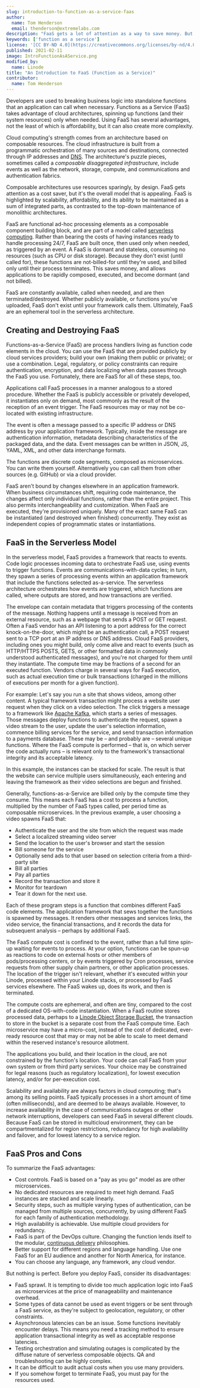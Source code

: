 ```yaml
---
slug: introduction-to-function-as-a-service-faas
author:
  name: Tom Henderson
  email: thenderson@extremelabs.com
description: "FaaS gets a lot of attention as a way to save money. But what is it, exactly? And how does it work? Read this guide to learn more."
keywords: ['function as a service']
license: '[CC BY-ND 4.0](https://creativecommons.org/licenses/by-nd/4.0)'
published: 2021-02-11
image: IntroFunctionAsAService.png
modified_by:
  name: Linode
title: "An Introduction to FaaS (Function as a Service)"
contributor:
  name: Tom Henderson
---
```


Developers are used to breaking business logic into standalone functions that an application can call when necessary. Functions as a Service (FaaS) takes advantage of cloud architectures, spinning up functions (and their system resources) only when needed. Using FaaS has several advantages, not the least of which is affordability, but it can also create more complexity.

Cloud computing's strength comes from an architecture based on composable resources. The cloud infrastructure is built from a programmatic orchestration of many sources and destinations, connected through IP addresses and [DNS](https://www.linode.com/docs/guides/networking/dns/). The architecture's puzzle pieces, sometimes called a *composable disaggregated infrastructure*, include events as well as the network, storage, compute, and communications and authentication fabrics.

Composable architectures use resources sparingly, by design. FaaS gets attention as a cost saver, but it's the overall model that is appealing. FaaS is highlighted by scalability, affordability, and its ability to be maintained as a sum of integrated parts, as contrasted to the top-down maintenance of monolithic architectures.

FaaS are functional ad-hoc processing elements as a composable component building block, and are part of a model called [serverless computing](https://www.linode.com/docs/guides/what-is-serverless-computing/). Rather than bearing the costs of having instances ready to handle processing 24/7, FaaS are built once, then used only when needed, as triggered by an event. A FaaS is dormant and stateless, consuming no resources (such as CPU or disk storage). Because they don't exist (until called for), these functions are not-billed-for until they're used, and billed only until their process terminates. This saves money, and allows applications to be rapidly composed, executed, and become dormant (and not billed).

FaaS are constantly available, called when needed, and are then terminated/destroyed. Whether publicly available, or functions you've uploaded, FaaS don't exist until your framework calls them. Ultimately, FaaS are an ephemeral tool in the serverless architecture.

## Creating and Destroying FaaS

Functions-as-a-Service (FaaS) are process handlers living as function code elements in the cloud. You can use the FaaS that are provided publicly by cloud services providers; build your own (making them public or private); or use a combination. Legal, regulatory, or policy constraints can require authentication, encryption, and data localizing when data passes through the FaaS you use. Fortunately, there are FaaS for all of these steps, too.

Applications call FaaS processes in a manner analogous to a stored procedure. Whether the FaaS is publicly accessible or privately developed, it instantiates only on demand, most commonly as the result of the reception of an event trigger. The FaaS resources may or may not be co-located with existing infrastructure.

The event is often a message passed to a specific IP address or DNS address by your application framework. Typically, inside the message are authentication information, metadata describing characteristics of the packaged data, and the data. Event messages can be written in JSON, JS, YAML, XML, and other data interchange formats.

The functions are discrete code segments, composed as microservices. You can write them yourself. Alternatively you can call them from other sources (e.g. GitHub) or via a cloud provider.

FaaS aren't bound by changes elsewhere in an application framework. When business circumstances shift, requiring code maintenance, the changes affect only individual functions, rather than the entire project. This also permits interchangeability and customization. When FaaS are executed, they're provisioned uniquely. Many of the exact same FaaS can be instantiated (and destroyed when finished) concurrently. They exist as independent copies of programmatic states or instantiations.

## FaaS in the Serverless Model

In the serverless model, FaaS provides a framework that reacts to events. Code logic processes incoming data to orchestrate FaaS use, using events to trigger functions. Events are communications-with-data cycles; in turn, they spawn a series of processing events within an application framework that include the functions selected as-a-service. The serverless architecture orchestrates how events are triggered, which functions are called, where outputs are stored, and how transactions are verified.

The envelope can contain metadata that triggers processing of the contents of the message. Nothing happens until a message is received from an external resource, such as a webpage that sends a POST or GET request. Often a FaaS vendor has an API listening to a port address for the correct knock-on-the-door, which might be an authentication call, a POST request sent to a TCP port at an IP address or DNS address. Cloud FaaS providers, including ones you might build, only come alive and react to events (such as HTTP/HTTPS POSTS, GETS, or other formatted data in commonly understood authenticated messages), and you're not charged for them until they instantiate. The compute time may be fractions of a second for an executed function. Vendors charge in several ways for FaaS execution, such as actual execution time or bulk transactions (charged in the millions of executions per month for a given function).

For example: Let's say you run a site that shows videos, among other content. A typical framework transaction might process a website user request when they click on a video selection. The click triggers a message to a framework like [Apache Kafka](https://kafka.apache.org/), which starts a series of messages. Those messages deploy functions to authenticate the request, spawn a video stream to the user, update the user's selection information, commence billing services for the service, and send transaction information to a payments database. These may be – and probably are – several unique functions. Where the FaaS compute is performed – that is, on which server the code actually runs – is relevant only to the framework's transactional integrity and its acceptable latency.

In this example, the instances can be stacked for scale. The result is that the website can service multiple users simultaneously, each entering and leaving the framework as their video selections are begun and finished.

Generally, functions-as-a-Service are billed only by the compute time they consume. This means each FaaS has a cost to process a function, multiplied by the number of FaaS types called, per period time as composable microservices. In the previous example, a user choosing a video spawns FaaS that:

- Authenticate the user and the site from which the request was made
- Select a localized streaming video server
- Send the location to the user's browser and start the session
- Bill someone for the service
- Optionally send ads to that user based on selection criteria from a third-party site
- Bill all parties
- Pay all parties
- Record the transaction and store it
- Monitor for teardown
- Tear it down for the next use.

Each of these program steps is a function that combines different FaaS code elements. The application framework that sews together the functions is spawned by messages. It renders other messages and services links, the video service, the financial transactions, and it records the data for subsequent analysis – perhaps by additional FaaS.

The FaaS compute cost is confined to the event, rather than a full time spin-up waiting for events to process. At your option, functions can be spun-up as reactions to code on external hosts or other members of pods/processing centers, or by events triggered by Cron processes, service requests from other supply chain partners, or other application processes. The location of the trigger isn't relevant, whether it's executed within your Linode, processed within your Linode stacks, or processed by FaaS services elsewhere. The FaaS wakes up, does its work, and then is terminated.

The compute costs are ephemeral, and often are tiny, compared to the cost of a dedicated OS-with-code instantiation. When a FaaS routine stores processed data, perhaps to a [Linode Object Storage Bucket](https://www.linode.com/products/object-storage/), the transaction to store in the bucket is a separate cost from the FaaS compute time. Each microservice may have a micro-cost, instead of the cost of dedicated, ever-ready resource cost that may or may not be able to scale to meet demand within the reserved instance's resource allotment.

The applications you build, and their location in the cloud, are not constrained by the function's location. Your code can call FaaS from your own system or from third party services. Your choice may be constrained for legal reasons (such as regulatory localization), for lowest execution latency, and/or for per-execution cost.

Scalability and availability are always factors in cloud computing; that's among its selling points. FaaS typically processes in a short amount of time (often milliseconds), and are deemed to be always available. However, to increase availability in the case of communications outages or other network interruptions, developers can seed FaaS in several different clouds. Because FaaS can be stored in multicloud environment, they can be compartmentalized for region restrictions, redundancy for high availability and failover, and for lowest latency to a service region.

## FaaS Pros and Cons

To summarize the FaaS advantages:

- Cost controls. FaaS is based on a "pay as you go" model as are other microservices.
- No dedicated resources are required to meet high demand. FaaS instances are stacked and scale linearly.
- Security steps, such as multiple varying types of authentication, can be managed from multiple sources, concurrently, by using different FaaS for each family of authentication methodology.
- High availability is achievable. Use multiple cloud providers for redundancy.
- FaaS is part of the DevOps culture. Changing the function lends itself to the modular, [continuous delivery](/docs/guides/introduction-ci-cd/) philosophies.
- Better support for different regions and language handling. Use one FaaS for an EU audience and another for North America, for instance.
- You can choose any language, any framework, any cloud vendor.

But nothing is perfect. Before you deploy FaaS, consider its disadvantages:

- FaaS sprawl. It is tempting to divide too much application logic into FaaS as microservices at the price of manageability and maintenance overhead.
- Some types of data cannot be used as event triggers or be sent through a FaaS service, as they're subject to geolocation, regulatory, or other constraints.
- Asynchronous latencies can be an issue. Some functions inevitably encounter delays. This means you need a tracking method to ensure application transactional integrity as well as acceptable response latencies.
- Testing orchestration and simulating outages is complicated by the diffuse nature of serverless composable objects. QA and troubleshooting can be highly complex.
- It can be difficult to audit actual costs when you use many providers.
- If you somehow forget to terminate FaaS, you must pay for the resources used.